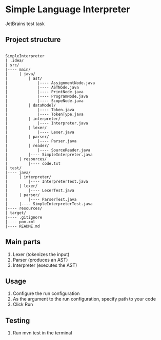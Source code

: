 # Simple Language Interpreter

JetBrains test task

## Project structure

```

SimpleInterpreter
| .idea/
| src/
|---- main/
|     | java/
|         | ast/
|             |---- AssignmentNode.java
|             |---- ASTNode.java
|             |---- PrintNode.java
|             |---- ProgramNode.java
|             |---- ScopeNode.java
|         | dataModel/
|             |---- Token.java
|             |---- TokenType.java
|         | interpreter/
|             |---- Interpreter.java
|         | lexer/
|             |---- Lexer.java
|         | parser/
|             |---- Parser.java
|         | reader/
|             |---- SourceReader.java
|         |---- SimpleInterpreter.java
|     | resources/
|         |---- code.txt
| test/
|---- java/
|     | interpreter/
|         |---- InterpreterTest.java
|     | lexer/
|         |---- LexerTest.java
|     | parser/
|         |---- ParserTest.java
|     |---- SimpleInterpreterTest.java
|---- resources/
| target/
|---- .gitignore
|---- pom.xml
|---- README.md

```

## Main parts

1. Lexer (tokenizes the input)
2. Parser (produces an AST)
3. Interpreter (executes the AST)

## Usage

1. Configure the run configuration
2. As the argument to the run configuration, specify path to your code
3. Click Run

## Testing

1. Run mvn test in the terminal

